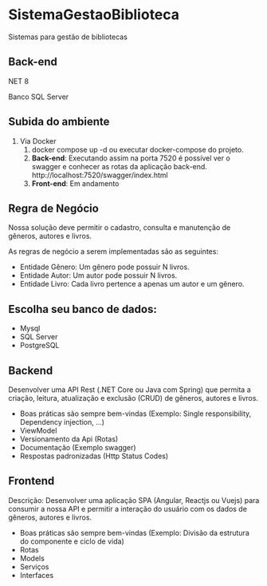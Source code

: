 # SistemaGestaoBiblioteca
Sistemas para gestão de bibliotecas 

## Back-end

NET 8

Banco SQL Server

## Subida do ambiente

1. Via Docker
	1. docker compose up -d ou executar docker-compose do projeto.
	2. **Back-end**: Executando assim na porta 7520 é possível ver o swagger e conhecer as rotas da aplicação back-end. 
		http://localhost:7520/swagger/index.html
    3. **Front-end**: Em andamento 

## Regra de Negócio
Nossa solução deve permitir o cadastro, consulta e manutenção de gêneros, autores e livros. 

As regras de negócio a serem implementadas são as seguintes:

- Entidade Gênero: Um gênero pode possuir N livros.
- Entidade Autor: Um autor pode possuir N livros.
- Entidade Livro: Cada livro pertence a apenas um autor e um gênero.

## Escolha seu banco de dados: 
- Mysql
- SQL Server
- PostgreSQL

## Backend
Desenvolver uma API Rest (.NET Core ou Java com Spring) que permita a criação, leitura, atualização e exclusão (CRUD) de gêneros, autores e livros.
- Boas práticas são sempre bem-vindas (Exemplo: Single responsibility, Dependency injection, ...)
- ViewModel 
- Versionamento da Api (Rotas)
- Documentação (Exemplo swagger)
- Respostas padronizadas (Http Status Codes)

## Frontend 
Descrição: Desenvolver uma aplicação SPA (Angular, Reactjs ou Vuejs) para consumir a nossa API e permitir a interação do usuário com os dados de gêneros, autores e livros.
- Boas práticas são sempre bem-vindas (Exemplo: Divisão da estrutura do componente e ciclo de vida)
- Rotas
- Models
- Serviços
- Interfaces